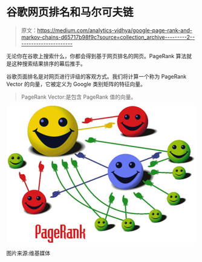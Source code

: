 # 谷歌网页排名和马尔可夫链

> 原文：<https://medium.com/analytics-vidhya/google-page-rank-and-markov-chains-d65717b98f9c?source=collection_archive---------2----------------------->

无论你在谷歌上搜索什么，你都会得到基于网页排名的网页。PageRank 算法就是这种搜索结果排序的幕后推手。

谷歌页面排名是对网页进行评级的客观方式。我们将计算一个称为 PageRank Vector 的向量，它被定义为 Google 类别矩阵的特征向量。

> PageRank Vector:是包含 PageRank 值的向量。

![](img/5a07d5d026453f08cded5d7860e602be.png)

图片来源:维基媒体